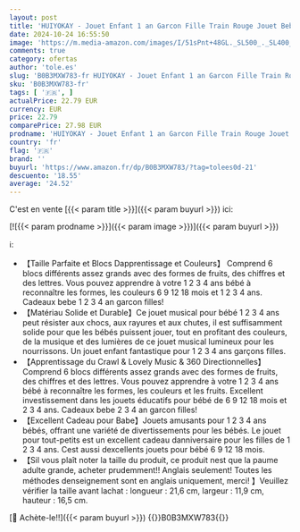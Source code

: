 ```yaml
---
layout: post
title: 'HUIYOKAY - Jouet Enfant 1 an Garcon Fille Train Rouge Jouet Bebe 6 9 12 18 Mois avec Musique/Lumière Jouet Rampants Bébé Cadeau Enfant 1 Ans Jouet éducatif 1 2 3 4 Ans Garçon Fille Cadeau d anniversaire de Noël'
date: 2024-10-24 16:55:50
image: 'https://m.media-amazon.com/images/I/51sPnt+48GL._SL500_._SL400_.jpg'
comments: true
category: ofertas
author: 'tole.es'
slug: 'B0B3MXW783-fr HUIYOKAY - Jouet Enfant 1 an Garcon Fille Train Rouge...'
sku: 'B0B3MXW783-fr'
tags: [ '🇫🇷', ]
actualPrice: 22.79 EUR
currency: EUR
price: 22.79
comparePrice: 27.98 EUR
prodname: 'HUIYOKAY - Jouet Enfant 1 an Garcon Fille Train Rouge Jouet Bebe 6 9 12 18 Mois avec Musique/Lumière Jouet Rampants Bébé Cadeau Enfant 1 Ans Jouet éducatif 1 2 3 4 Ans Garçon Fille Cadeau d anniversaire de Noël'
country: 'fr'
flag: '🇫🇷'
brand: ''
buyurl: 'https://www.amazon.fr/dp/B0B3MXW783/?tag=tolees0d-21'
descuento: '18.55'
average: '24.52'
---
```


C'est en vente [{{< param title >}}]({{< param buyurl >}}) ici:

[![{{< param prodname >}}]({{< param image >}})]({{< param buyurl >}})

ℹ️:

- 【Taille Parfaite et Blocs Dapprentissage et Couleurs】 Comprend 6 blocs différents assez grands avec des formes de fruits, des chiffres et des lettres. Vous pouvez apprendre à votre 1 2 3 4 ans bébé à reconnaître les formes, les couleurs 6 9 12 18 mois et 1 2 3 4 ans. Cadeaux bebe 1 2 3 4 an garcon filles!
- 【Matériau Solide et Durable】Ce jouet musical pour bébé 1 2 3 4 ans peut résister aux chocs, aux rayures et aux chutes, il est suffisamment solide pour que les bébés puissent jouer, tout en profitant des couleurs, de la musique et des lumières de ce jouet musical lumineux pour les nourrissons. Un jouet enfant fantastique pour 1 2 3 4 ans garçons filles.
- 【Apprentissage du Crawl & Lovely Music & 360 Directionnelles】 Comprend 6 blocs différents assez grands avec des formes de fruits, des chiffres et des lettres. Vous pouvez apprendre à votre 1 2 3 4 ans bébé à reconnaître les formes, les couleurs et les fruits. Excellent investissement dans les jouets éducatifs pour bébé de 6 9 12 18 mois et 2 3 4 ans. Cadeaux bebe 2 3 4 an garcon filles!
- 【Excellent Cadeau pour Babe】Jouets amusants pour 1 2 3 4 ans bébés, offrant une variété de divertissements pour les bébés. Le jouet pour tout-petits est un excellent cadeau danniversaire pour les filles de 1 2 3 4 ans. Cest aussi dexcellents jouets pour bébé 6 9 12 18 mois.
- 【Sil vous plaît noter la taille du produit, ce produit nest que la paume adulte grande, acheter prudemment!! Anglais seulement! Toutes les méthodes denseignement sont en anglais uniquement, merci! 】Veuillez vérifier la taille avant lachat : longueur : 21,6 cm, largeur : 11,9 cm, hauteur : 16,5 cm.

[🛒 Achète-le!!]({{< param buyurl >}})
{{<world>}}B0B3MXW783{{</world>}}
